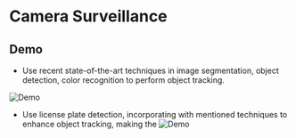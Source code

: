 # Camera Surveillance
## Demo

 - Use recent state-of-the-art techniques in image segmentation, object detection, color recognition to perform object tracking.

![Demo](https://raw.githubusercontent.com/hnt4499/camera_surveillance/master/demo_2.gif)

- Use license plate detection, incorporating with mentioned techniques to enhance object tracking, making the 
![Demo](https://raw.githubusercontent.com/hnt4499/camera_surveillance/master/demo_1.gif)
<!--stackedit_data:
eyJoaXN0b3J5IjpbMTUwMTMxOTY0MF19
-->